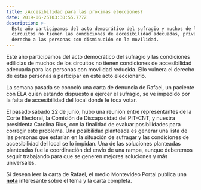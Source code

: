 ```yaml
---
title: ¿Accesibilidad para las próximas elecciones?
date: 2019-06-25T03:30:55.777Z
description: >-
  Este año participamos del acto democrático del sufragio y muchos de los
  circuitos no tienen las condiciones de accesibilidad adecuadas, privando el
  derecho a las personas con disminución en la movilidad.
---
```

Este año participamos del acto democrático del sufragio y las condiciones edilicias de muchos de los circuitos no tienen condiciones de accesibilidad adecuada para las personas con movilidad reducida. Ello vulnera el derecho de estas personas a participar en este acto eleccionario.

La semana pasada se conoció una carta de denuncia de Rafael, un paciente con ELA quien estando dispuesto a ejercer el sufragio, se ve impedido por la falta de accesibilidad del local donde le toca votar.

El pasado sábado 22 de junio, hubo una reunión entre representantes de la Corte Electoral, la Comisión de Discapacidad del PIT-CNT, y nuestra presidenta Carolina Rius, con la finalidad de evaluar posibilidades para corregir este problema. Una posibilidad planteada es generar una lista de las personas que estarían en la situación de sufragar y las condiciones de accesibilidad del local se lo impidan. Una de las soluciones planteadas planteadas fue la coordinación del envío de una rampa, aunque deberemos seguir trabajando para que se generen mejores soluciones y más universales.

Si desean leer la carta de Rafael, el medio Montevideo Portal publica una [**nota**](lamo-de-un-paciente-con-ELA-busca-mejorar-esa-relacion-uc722268) interesante sobre el tema y la carta completa.
